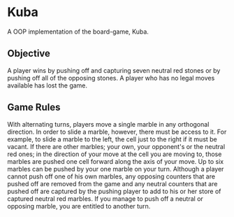 # Kuba
A OOP implementation of the board-game, Kuba.

## Objective
A player wins by pushing off and capturing seven neutral red stones or by pushing off all of the opposing stones.  A player who has no legal moves available has lost the game.

## Game Rules
With alternating turns, players move a single marble in any orthogonal direction.  In order to slide a marble, however, there must be access to it.  For example, to slide a marble to the left, the cell just to the right if it must be vacant.  If there are other marbles; your own, your opponent's or the neutral red ones; in the direction of your move at the cell you are moving to, those marbles are pushed one cell forward along the axis of your move.  Up to six marbles can be pushed by your one marble on your turn.  Although a player cannot push off one of his own marbles, any opposing counters that are pushed off are removed from the game and any neutral counters that are pushed off are captured by the pushing player to add to his or her store of captured neutral red marbles.  If you manage to push off a neutral or opposing marble, you are entitled to another turn.
